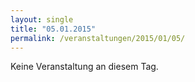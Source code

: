 ```yaml
---
layout: single
title: "05.01.2015"
permalink: /veranstaltungen/2015/01/05/
---
```


Keine Veranstaltung an diesem Tag.
